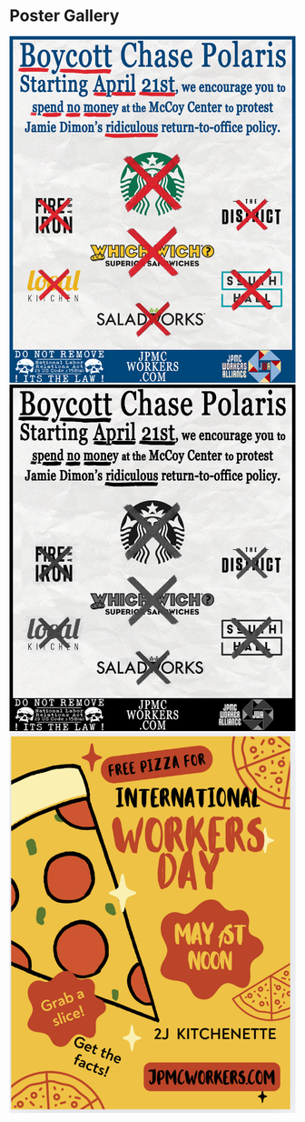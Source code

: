 # Poster Gallery

<img src="Boycott0.5x.png" />

<img src="Boycott0.5x-greyscale.png" />

<img src="Pizza party.png" />

